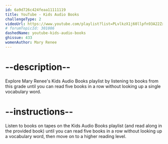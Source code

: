 ```yaml
---
id: 6a9d726c424feaa11111119
title: YouTube - Kids Audio Books
challengeType: 2
videoUrl: https://www.youtube.com/playlist?list=PLvlkzX1j60llpfn93A22ZxXEURGblPgkS
# forumTopicId: 301086
dashedName: youtube-kids-audio-books
ghissue: 433
womenAuthor: Mary Renee
---
```


# --description--

Explore Mary Renee's Kids Audio Books playlist by listening to books from this grade until you can read five books in a row without looking up a single vocabulary word.

# --instructions--

Listen to books on tapes on the Kids Audio Books playlist (and read along in the provided book) until you can read five books in a row without looking up a vocabulary word, then move on to a higher reading level.